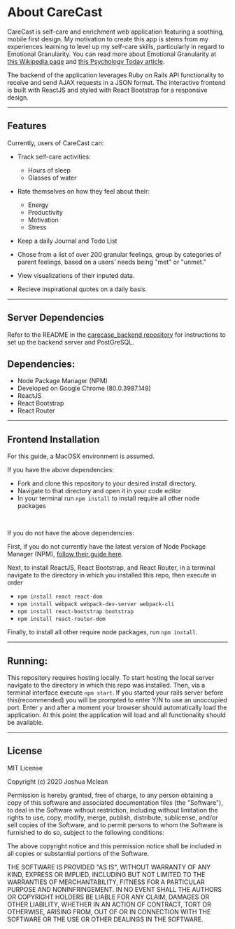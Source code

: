 # About CareCast

CareCast is self-care and enrichment web application featuring a soothing, mobile first design. My motivation to create this app is stems from my experiences learning to level up my self-care skills, particularly in regard to Emotional Granularity. You can read more about Emotional Granularity at [this Wikipedia page](https://en.wikipedia.org/wiki/Emotional_granularity) and [this Psychology Today article](https://www.psychologytoday.com/us/blog/the-mindful-self-express/201906/master-your-feelings-new-tools-inspired-neuroscience).

The backend of the application leverages Ruby on Rails API functionality to receive and send AJAX requests in a JSON format. The interactive frontend is built with ReactJS and styled with React Bootstrap for a responsive design.

---

## Features

Currently, users of CareCast can:

* Track self-care activities:
  * Hours of sleep
  * Glasses of water

* Rate themselves on how they feel about their:
  * Energy
  * Productivity
  * Motivation
  * Stress

* Keep a daily Journal and Todo List
* Chose from a list of over 200 granular feelings, group by categories of parent feelings, based on a users' needs being "met" or "unmet."

* View visualizations of their inputed data.
* Recieve inspirational quotes on a daily basis.

---

## Server Dependencies
Refer to the README in the [carecase_backend repository](https://github.com/jmclean-coder/carecast_backend) for instructions to set up the backend server and PostGreSQL.

## Dependencies:
* Node Package Manager (NPM)
* Developed on Google Chrome (80.0.3987.149)
* ReactJS
* React Bootstrap
* React Router

---

## Frontend Installation

For this guide, a MacOSX environment is assumed.

If you have the above dependencies:
<br />
- Fork and clone this repository to your desired install directory. 
- Navigate to that directory and open it in your code editor
- In your terminal run `npm install` to install require all other node packages
<br />

If you do not have the above dependencies:

First, if you do not currently have the latest version of Node Package Manager (NPM), [follow their guide here](https://docs.npmjs.com/downloading-and-installing-node-js-and-npm).
<br />

Next, to install ReactJS, React Bootstrap, and React Router, in a terminal navigate to the directory in which you installed this repo, then execute in order

- `npm install react react-dom`
- `npm install webpack webpack-dev-server webpack-cli`
- `npm install react-bootstrap bootstrap`
- `npm install react-router-dom`
  
Finally, to install all other require node packages, run `npm install`.

---

## Running:
This repository requires hosting locally. To start hosting the local server navigate to the directory in which this repo was installed. Then, via a terminal interface execute ```npm start```. If you started your rails server before this(recommended) you will be prompted to enter Y/N to use an unoccupied port. Enter `y` and after a moment your browser should automatically load the application. At this point the application will load and all functionality should be available.

---

<!-- ## Contribution: -->

## License
MIT License

Copyright (c) 2020 Joshua Mclean

Permission is hereby granted, free of charge, to any person obtaining a copy
of this software and associated documentation files (the "Software"), to deal
in the Software without restriction, including without limitation the rights
to use, copy, modify, merge, publish, distribute, sublicense, and/or sell
copies of the Software, and to permit persons to whom the Software is
furnished to do so, subject to the following conditions:

The above copyright notice and this permission notice shall be included in all
copies or substantial portions of the Software.

THE SOFTWARE IS PROVIDED "AS IS", WITHOUT WARRANTY OF ANY KIND, EXPRESS OR
IMPLIED, INCLUDING BUT NOT LIMITED TO THE WARRANTIES OF MERCHANTABILITY,
FITNESS FOR A PARTICULAR PURPOSE AND NONINFRINGEMENT. IN NO EVENT SHALL THE
AUTHORS OR COPYRIGHT HOLDERS BE LIABLE FOR ANY CLAIM, DAMAGES OR OTHER
LIABILITY, WHETHER IN AN ACTION OF CONTRACT, TORT OR OTHERWISE, ARISING FROM,
OUT OF OR IN CONNECTION WITH THE SOFTWARE OR THE USE OR OTHER DEALINGS IN THE
SOFTWARE.